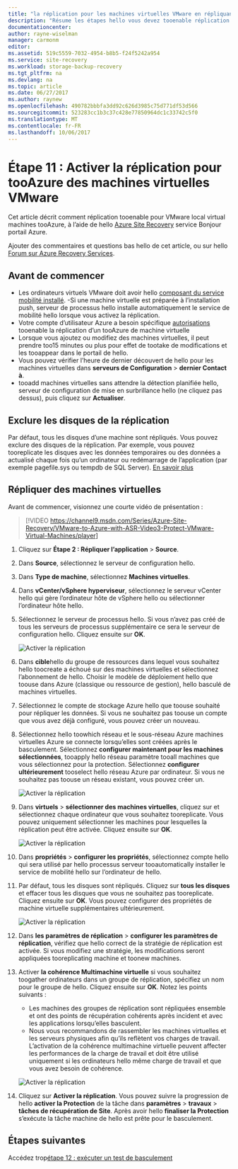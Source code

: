 ```yaml
---
title: "la réplication pour les machines virtuelles VMware en répliquant tooAzure avec Azure Site Recovery aaaEnable | Documents Microsoft"
description: "Résume les étapes hello vous devez tooenable réplication tooAzure pour les ordinateurs virtuels VMware à l’aide du service d’Azure Site Recovery hello"
documentationcenter: 
author: rayne-wiselman
manager: carmonm
editor: 
ms.assetid: 519c5559-7032-4954-b8b5-f24f5242a954
ms.service: site-recovery
ms.workload: storage-backup-recovery
ms.tgt_pltfrm: na
ms.devlang: na
ms.topic: article
ms.date: 06/27/2017
ms.author: raynew
ms.openlocfilehash: 490782bbbfa3dd92c626d3985c75d771df53d566
ms.sourcegitcommit: 523283cc1b3c37c428e77850964dc1c33742c5f0
ms.translationtype: MT
ms.contentlocale: fr-FR
ms.lasthandoff: 10/06/2017
---
```

# <a name="step-11-enable-replication-for-vmware-virtual-machines-tooazure"></a>Étape 11 : Activer la réplication pour tooAzure des machines virtuelles VMware


Cet article décrit comment réplication tooenable pour VMware local virtual machines tooAzure, à l’aide de hello [Azure Site Recovery](site-recovery-overview.md) service Bonjour portail Azure.

Ajouter des commentaires et questions bas hello de cet article, ou sur hello [Forum sur Azure Recovery Services](https://social.msdn.microsoft.com/forums/azure/home?forum=hypervrecovmgr).


## <a name="before-you-start"></a>Avant de commencer

- Les ordinateurs virtuels VMware doit avoir hello [composant du service mobilité installé](vmware-walkthrough-install-mobility.md). -Si une machine virtuelle est préparée à l’installation push, serveur de processus hello installe automatiquement le service de mobilité hello lorsque vous activez la réplication.
- Votre compte d’utilisateur Azure a besoin spécifique [autorisations](site-recovery-role-based-linked-access-control.md#permissions-required-to-enable-replication-for-new-virtual-machines) tooenable la réplication d’un tooAzure de machine virtuelle
- Lorsque vous ajoutez ou modifiez des machines virtuelles, il peut prendre too15 minutes ou plus pour effet de tootake de modifications et les tooappear dans le portail de hello.
- Vous pouvez vérifier l’heure de dernier découvert de hello pour les machines virtuelles dans **serveurs de Configuration** > **dernier Contact à**.
- tooadd machines virtuelles sans attendre la détection planifiée hello, serveur de configuration de mise en surbrillance hello (ne cliquez pas dessus), puis cliquez sur **Actualiser**.



## <a name="exclude-disks-from-replication"></a>Exclure les disques de la réplication

Par défaut, tous les disques d’une machine sont répliqués. Vous pouvez exclure des disques de la réplication. Par exemple, vous pouvez tooreplicate les disques avec les données temporaires ou des données a actualisé chaque fois qu’un ordinateur ou redémarrage de l’application (par exemple pagefile.sys ou tempdb de SQL Server). [En savoir plus](site-recovery-exclude-disk.md)

## <a name="replicate-vms"></a>Répliquer des machines virtuelles

Avant de commencer, visionnez une courte vidéo de présentation :

>[!VIDEO https://channel9.msdn.com/Series/Azure-Site-Recovery/VMware-to-Azure-with-ASR-Video3-Protect-VMware-Virtual-Machines/player]

1. Cliquez sur **Étape 2 : Répliquer l’application** > **Source**.
2. Dans **Source**, sélectionnez le serveur de configuration hello.
3. Dans **Type de machine**, sélectionnez **Machines virtuelles**.
4. Dans **vCenter/vSphere hyperviseur**, sélectionnez le serveur vCenter hello qui gère l’ordinateur hôte de vSphere hello ou sélectionner l’ordinateur hôte hello.
5. Sélectionnez le serveur de processus hello. Si vous n’avez pas créé de tous les serveurs de processus supplémentaire ce sera le serveur de configuration hello. Cliquez ensuite sur **OK**.

    ![Activer la réplication](./media/vmware-walkthrough-enable-replication/enable-replication2.png)

6. Dans **cible**hello du groupe de ressources dans lequel vous souhaitez hello toocreate a échoué sur des machines virtuelles et sélectionnez l’abonnement de hello. Choisir le modèle de déploiement hello que toouse dans Azure (classique ou ressource de gestion), hello basculé de machines virtuelles.


7. Sélectionnez le compte de stockage Azure hello que toouse souhaité pour répliquer les données. Si vous ne souhaitez pas toouse un compte que vous avez déjà configuré, vous pouvez créer un nouveau.

8. Sélectionnez hello toowhich réseau et le sous-réseau Azure machines virtuelles Azure se connecte lorsqu’elles sont créées après le basculement. Sélectionnez **configurer maintenant pour les machines sélectionnées**, tooapply hello réseau paramètre tooall machines que vous sélectionnez pour la protection. Sélectionnez **configurer ultérieurement** tooselect hello réseau Azure par ordinateur. Si vous ne souhaitez pas toouse un réseau existant, vous pouvez créer un.

    ![Activer la réplication](./media/vmware-walkthrough-enable-replication/enable-rep3.png)
9. Dans **virtuels** > **sélectionner des machines virtuelles**, cliquez sur et sélectionnez chaque ordinateur que vous souhaitez tooreplicate. Vous pouvez uniquement sélectionner les machines pour lesquelles la réplication peut être activée. Cliquez ensuite sur **OK**.

    ![Activer la réplication](./media/vmware-walkthrough-enable-replication/enable-replication5.png)
10. Dans **propriétés** > **configurer les propriétés**, sélectionnez compte hello qui sera utilisé par hello processus serveur tooautomatically installer le service de mobilité hello sur l’ordinateur de hello.
11. Par défaut, tous les disques sont répliqués. Cliquez sur **tous les disques** et effacer tous les disques que vous ne souhaitez pas tooreplicate. Cliquez ensuite sur **OK**. Vous pouvez configurer des propriétés de machine virtuelle supplémentaires ultérieurement.

    ![Activer la réplication](./media/vmware-walkthrough-enable-replication/enable-replication6.png)
11. Dans **les paramètres de réplication** > **configurer les paramètres de réplication**, vérifiez que hello correct de la stratégie de réplication est activée. Si vous modifiez une stratégie, les modifications seront appliquées tooreplicating machine et toonew machines.
12. Activer **la cohérence Multimachine virtuelle** si vous souhaitez toogather ordinateurs dans un groupe de réplication, spécifiez un nom pour le groupe de hello. Cliquez ensuite sur **OK**. Notez les points suivants :

    * Les machines des groupes de réplication sont répliquées ensemble et ont des points de récupération cohérents après incident et avec les applications lorsqu’elles basculent.
    * Nous vous recommandons de rassembler les machines virtuelles et les serveurs physiques afin qu’ils reflètent vos charges de travail. L’activation de la cohérence multimachine virtuelle peuvent affecter les performances de la charge de travail et doit être utilisé uniquement si les ordinateurs hello même charge de travail et que vous avez besoin de cohérence.

    ![Activer la réplication](./media/vmware-walkthrough-enable-replication/enable-replication7.png)
13. Cliquez sur **Activer la réplication**. Vous pouvez suivre la progression de hello **activer la Protection** de la tâche dans **paramètres** > **travaux** > **tâches de récupération de Site**. Après avoir hello **finaliser la Protection** s’exécute la tâche machine de hello est prête pour le basculement.

## <a name="next-steps"></a>Étapes suivantes

Accédez trop[étape 12 : exécuter un test de basculement](vmware-walkthrough-test-failover.md)
